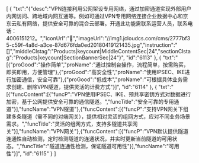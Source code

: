 [
	{
		"txt":"{\"desc\":\"VPN连接利用公网架设专用网络，通过加密通道实现外部用户内网访问、跨地域内网互通等。例如可通过VPN专用网络连接企业数据中心和京东云私有网络，提供安全可靠的混合云部署。开通此功能需联系运营人员，联系电话：4006151212。\",\"iconUrl\":\"\",\"imageUrl\":\"//img1.jcloudcs.com/cms/2777bf35-c59f-4a8d-a3ce-87d676fda0ed20180419121435.jpg\",\"instruction\":\"[]\",\"middleClstag\":\"Products|keycount|MiddleContentSec|24\",\"sectionClstag\":\"Products|keycount|SectionBannerSec|24\"}",
		"id":"6113"
	},
	{
		"txt":"[{\"proGood\":\"操作简单\",\"proName\":\"通过控制台操作，流程简单，按需购买，即买即用，方便管理\"},{\"proGood\":\"高安全性\",\"proName\":\"使用IPSEC、IKE进行加密通信，安全可靠\"},{\"proGood\":\"低成本\",\"proName\":\"可根据具体业务需求创建、删除VPN隧道，提供灵活的计费方式\"}]",
		"id":"6114"
	},
	{
		"txt":"[{\"funcContent\":[{\"funcP\":\"VPN使用IPSEC、IKE、预共享密钥方式对数据进行加密，基于公网提供安全可靠的通信隧道。\",\"funcTitle\":\"安全可靠的专用通道\"}],\"funcName\":\"VPN隧道\"},{\"funcContent\":[{\"funcP\":\"支持VPN网关下组建多条隧道（需不同的对端网关），提供相对灵活的组网方式，应对不同业务场景需求。\",\"funcTitle\":\"灵活的组网方式，支持多隧道共享网关\"}],\"funcName\":\"VPN网关\"},{\"funcContent\":[{\"funcP\":\"VPN默认提供隧道连通性自动检测，定时检测隧道的连通状况，并实时更新当前隧道的可用状态。\",\"funcTitle\":\"隧道连通性检测，保证隧道可用性\"}],\"funcName\":\"可用性\"}]",
		"id":"6115"
	}
]